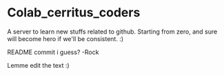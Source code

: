# Colab_cerritus_coders
A server to learn new stuffs related to github. Starting from zero, and sure will become hero if we'll be consistent. :)

README commit i guess? -Rock

Lemme edit the text :)
